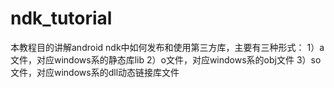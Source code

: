 ndk_tutorial
============

本教程目的讲解android ndk中如何发布和使用第三方库，主要有三种形式：
1）a文件，对应windows系的静态库lib
2）o文件，对应windows系的obj文件
3）so文件，对应windows系的dll动态链接库文件


